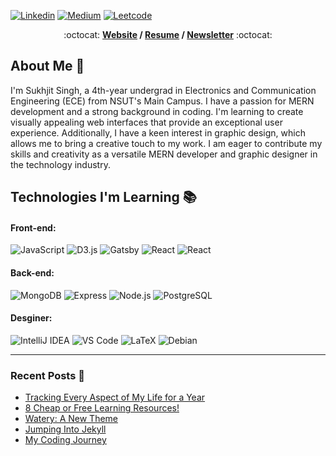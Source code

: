 <!--
My friends, love is better than anger. Hope is better than fear. Optimism is better than despair. So let us be loving, hopeful and optimistic.
-->
<!-- <img width="100%" src="https://i.postimg.cc/SQCgGbMt/github-banner.png"/> -->

[![Linkedin](https://img.shields.io/badge/LinkedIn-0077B5?style=for-the-badge&logo=linkedin&logoColor=white)](https://www.linkedin.com/in/sukhjit-singh-630657204/)
[![Medium](https://img.shields.io/badge/Medium-12100E?style=for-the-badge&logo=medium&logoColor=white)](https://medium.com/@brennanbrown)
[![Leetcode](https://img.shields.io/badge/-LeetCode-FFA116?style=for-the-badge&logo=LeetCode&logoColor=black)](https://leetcode.com/sukhe_PB03/)

<p align="center"> :octocat: <b><a href="https://www.brennanbrown.ca">Website</a> / <a href="https://www.brennanbrown.ca/resume.pdf">Resume</a> / <a href="https://brennan.substack.com">Newsletter</a></b> :octocat: </p>

## About Me :wave:

I'm Sukhjit Singh, a 4th-year undergrad in Electronics and Communication Engineering (ECE) from NSUT's Main Campus. I have a passion for MERN development and a strong background in coding. I'm learning to create visually appealing web interfaces that provide an exceptional user experience. Additionally, I have a keen interest in graphic design, which allows me to bring a creative touch to my work. I am eager to contribute my skills and creativity as a versatile MERN developer and graphic designer in the technology industry.

<!-- More info on badges: https://github.com/badges/shields/blob/master/doc/logos.md -->
<!-- SimpleIcons: https://simpleicons.org/ -->

## Technologies I'm Learning :books:


#### Front-end:

![JavaScript](https://img.shields.io/badge/JavaScript-F7DF1E?style=for-the-badge&logo=javascript&logoColor=black)
![D3.js](https://img.shields.io/badge/TypeScript-007ACC?style=for-the-badge&logo=typescript&logoColor=white)
![Gatsby](https://img.shields.io/badge/CSS3-1572B6?style=for-the-badge&logo=css3&logoColor=white)
![React](https://img.shields.io/badge/React-20232A?style=for-the-badge&logo=react&logoColor=61DAFB)
![React](https://img.shields.io/badge/HTML5-E34F26?style=for-the-badge&logo=html5&logoColor=white)


#### Back-end:

![MongoDB](https://img.shields.io/badge/MongoDB-4EA94B?style=for-the-badge&logo=mongodb&logoColor=white)
![Express](https://img.shields.io/badge/Express.js-404D59?style=for-the-badge)
![Node.js](https://img.shields.io/badge/Node.js-43853D?style=for-the-badge&logo=node.js&logoColor=white)
![PostgreSQL](https://img.shields.io/badge/Stripe-626CD9?style=for-the-badge&logo=Stripe&logoColor=white)


#### Desginer:

![IntelliJ IDEA](https://img.shields.io/badge/Figma-F24E1E?style=for-the-badge&logo=figma&logoColor=white)
![VS Code](https://img.shields.io/badge/Adobe%20Photoshop-31A8FF?style=for-the-badge&logo=Adobe%20Photoshop&logoColor=black)
![LaTeX](https://img.shields.io/badge/Adobe%20Illustrator-FF9A00?style=for-the-badge&logo=adobe%20illustrator&logoColor=white)
![Debian](https://img.shields.io/badge/Adobe%20Premiere%20Pro-9999FF?style=for-the-badge&logo=Adobe%20Premiere%20Pro&logoColor=white)

<hr>

### Recent Posts :bookmark_tabs:
<!-- BLOG-POST-LIST:START -->
- [Tracking Every Aspect of My Life for a Year](https://dev.to/brennan/tracking-every-aspect-of-my-life-for-a-year-pm6)
- [8 Cheap or Free Learning Resources!](https://dev.to/brennan/8-cheap-or-free-learning-resources-j1j)
- [Watery: A New Theme](https://dev.to/brennan/watery-for-jekyll-i6c)
- [Jumping Into Jekyll](https://dev.to/brennan/jumping-into-jekyll-4o9h)
- [My Coding Journey](https://dev.to/brennan/my-coding-journey-32h6)
<!-- BLOG-POST-LIST:END -->
